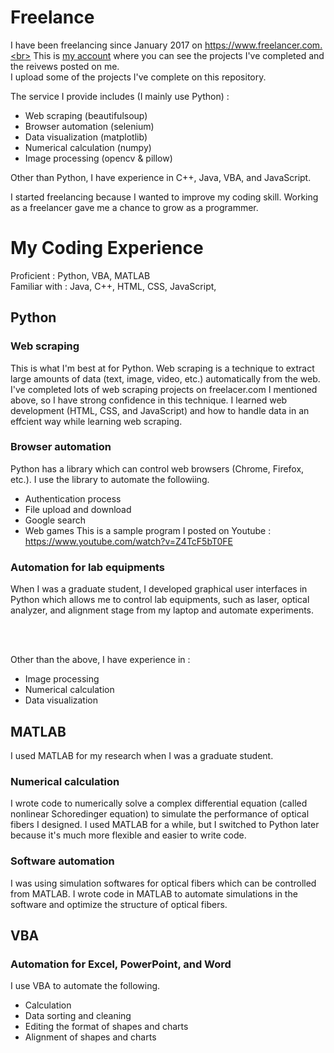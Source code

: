 # Freelance

I have been freelancing since January 2017 on https://www.freelancer.com.<br>
This is [my account](https://www.freelancer.com/u/harupy#/) where you can see the projects I've completed and the reivews posted on me.<br>
I upload some of the projects I've complete on this repository.

The service I provide includes (I mainly use Python) :
- Web scraping (beautifulsoup)
- Browser automation (selenium)
- Data visualization (matplotlib)
- Numerical calculation (numpy)
- Image processing (opencv & pillow)

Other than Python, I have experience in C++, Java, VBA, and JavaScript.

I started freelancing because I wanted to improve my coding skill. Working as a freelancer gave me a chance to grow as a programmer.


# My Coding Experience

Proficient : Python, VBA, MATLAB <br>
Familiar with : Java, C++, HTML, CSS, JavaScript,

## Python
### Web scraping
This is what I'm best at for Python. Web scraping is a technique to extract large amounts of data (text, image, video, etc.) automatically from the web. I've completed lots of web scraping projects on freelacer.com I mentioned above, so I have strong confidence in this technique. I learned web development (HTML, CSS, and JavaScript) and how to handle data in an effcient way while learning web scraping.

### Browser automation
Python has a library which can control web browsers (Chrome, Firefox, etc.). I use the library to automate the followiing.
- Authentication process
- File upload and download
- Google search
- Web games
This is a sample program I posted on Youtube : <br>
https://www.youtube.com/watch?v=Z4TcF5bT0FE

### Automation for lab equipments
When I was a graduate student, I developed graphical user interfaces in Python which allows me to control lab equipments, such as laser, optical analyzer, and alignment stage from my laptop and automate experiments.

<br>
<br>

Other than the above, I have experience in :
- Image processing
- Numerical calculation
- Data visualization

## MATLAB
I used MATLAB for my research when I was a graduate student.

### Numerical calculation
I wrote code to numerically solve a complex differential equation (called nonlinear Schoredinger equation) to simulate the performance of optical fibers I designed. I used MATLAB for a while, but I switched to Python later because it's much more flexible and easier to write code.

### Software automation
I was using simulation softwares for optical fibers which can be controlled from MATLAB. I wrote code in MATLAB to automate simulations in the software and optimize the structure of optical fibers.

## VBA
### Automation for Excel, PowerPoint, and Word
I use VBA to automate the following.
- Calculation
- Data sorting and cleaning
- Editing the format of shapes and charts
- Alignment of shapes and charts
